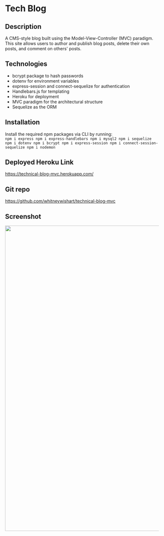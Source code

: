 # Tech Blog
## Description
A CMS-style blog built using the Model-View-Controller (MVC) paradigm. This site allows users to author and publish blog posts, delete their own posts, and comment on others' posts.

## Technologies
- bcrypt package to hash passwords
- dotenv for environment variables
- express-session and connect-sequelize for authentication
- Handlebars.js for templating
- Heroku for deployment
- MVC paradigm for the architectural structure
- Sequelize as the ORM

## Installation
Install the required npm packages via CLI by running:<br>
`npm i express npm i express-handlebars npm i mysql2 npm i sequelize npm i dotenv npm i bcrypt npm i express-session npm i connect-session-sequelize npm i nodemon`

## Deployed Heroku Link
https://technical-blog-mvc.herokuapp.com/

## Git repo
https://github.com/whitneywishart/technical-blog-mvc

## Screenshot
<img src="./assets/images/screenshot.png" width="1000">
